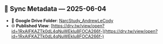 
## 🔄 Sync Metadata — 2025-06-04

- 📁 **Google Drive Folder**: [NarcStudy_AndrewLeCody](https://drive.google.com/open?id=1RxAlFKAZTk0dL4qNuWEklu8FOCA266f-)
- 🌐 **Published View**: [https://drv.tw/view/open?id=1RxAlFKAZTk0dL4qNuWEklu8FOCA266f-](https://drv.tw/view/open?id=1RxAlFKAZTk0dL4qNuWEklu8FOCA266f-)

